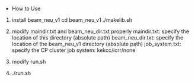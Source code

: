 * How to Use

1. install beam_neu_v1
   cd beam_neu_v1
   ./makelib.sh

2. modify maindir.txt and beam_neu_dir.txt properly
   maindir.txt: specify the location of this directory (absolute path)
   beam_neu_dir.txt: specify the location of the beam_neu_v1 directory (absolute path) 
   job_system.txt: specify the CP cluster job system: kekcc/icrr/none

3. modify run.sh 

4. ./run.sh